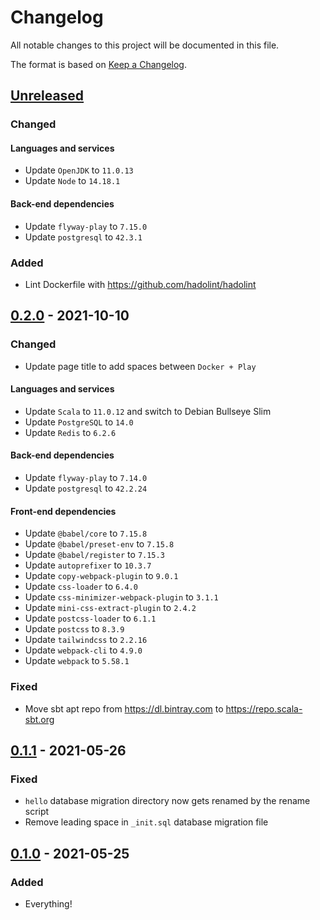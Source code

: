 # Changelog

All notable changes to this project will be documented in this file.

The format is based on [Keep a
Changelog](https://keepachangelog.com/en/1.0.0/).

## [Unreleased]

### Changed

#### Languages and services

- Update `OpenJDK` to `11.0.13`
- Update `Node` to `14.18.1`

#### Back-end dependencies

- Update `flyway-play` to `7.15.0`
- Update `postgresql` to `42.3.1`

### Added

- Lint Dockerfile with <https://github.com/hadolint/hadolint>

## [0.2.0] - 2021-10-10

### Changed

- Update page title to add spaces between `Docker + Play`

#### Languages and services

- Update `Scala` to `11.0.12` and switch to Debian Bullseye Slim
- Update `PostgreSQL` to `14.0`
- Update `Redis` to `6.2.6`

#### Back-end dependencies

- Update `flyway-play` to `7.14.0`
- Update `postgresql` to `42.2.24`

#### Front-end dependencies

- Update `@babel/core` to `7.15.8`
- Update `@babel/preset-env` to `7.15.8`
- Update `@babel/register` to `7.15.3`
- Update `autoprefixer` to `10.3.7`
- Update `copy-webpack-plugin` to `9.0.1`
- Update `css-loader` to `6.4.0`
- Update `css-minimizer-webpack-plugin` to `3.1.1`
- Update `mini-css-extract-plugin` to `2.4.2`
- Update `postcss-loader` to `6.1.1`
- Update `postcss` to `8.3.9`
- Update `tailwindcss` to `2.2.16`
- Update `webpack-cli` to `4.9.0`
- Update `webpack` to `5.58.1`

### Fixed

- Move sbt apt repo from https://dl.bintray.com to https://repo.scala-sbt.org

## [0.1.1] - 2021-05-26

### Fixed

- `hello` database migration directory now gets renamed by the rename script
- Remove leading space in `_init.sql` database migration file

## [0.1.0] - 2021-05-25

### Added

- Everything!

[Unreleased]: https://github.com/oleksandra-holovina/docker-play-example/compare/0.2.0...HEAD
[0.2.0]: https://github.com/oleksandra-holovina/docker-play-example/compare/0.1.1...0.2.0
[0.1.1]: https://github.com/oleksandra-holovina/docker-play-example/compare/0.1.0...0.1.1
[0.1.0]: https://github.com/oleksandra-holovina/docker-play-example/releases/tag/0.1.0
